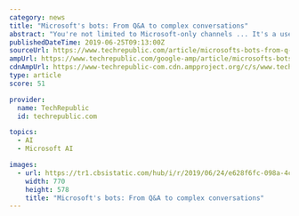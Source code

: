 ```yaml
---
category: news
title: "Microsoft's bots: From Q&A to complex conversations"
abstract: "You're not limited to Microsoft-only channels ... It's a useful tool for building and running basic help bots, using FAQs to train the underlying cognitive services. The new release now supports multi-turn conversations, with the ability to respond ..."
publishedDateTime: 2019-06-25T09:13:00Z
sourceUrl: https://www.techrepublic.com/article/microsofts-bots-from-q-a-to-complex-conversations/
ampUrl: https://www.techrepublic.com/google-amp/article/microsofts-bots-from-q-a-to-complex-conversations/
cdnAmpUrl: https://www-techrepublic-com.cdn.ampproject.org/c/s/www.techrepublic.com/google-amp/article/microsofts-bots-from-q-a-to-complex-conversations/
type: article
score: 51

provider:
  name: TechRepublic
  id: techrepublic.com

topics:
  - AI
  - Microsoft AI

images:
  - url: https://tr1.cbsistatic.com/hub/i/r/2019/06/24/e628f6fc-098a-4c29-a848-4dd5c960b122/thumbnail/770x578/8164cebdf365c0308c908b293b7dc0dd/microsoft-bots-thumb.jpg
    width: 770
    height: 578
    title: "Microsoft's bots: From Q&A to complex conversations"
---
```

